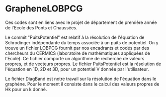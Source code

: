 # GrapheneLOBPCG

Ces codes sont en liens avec le projet de département de première année de l'Ecole des Ponts et Chaussées.

Le commit "PuitsPotentiel" est relatif à la résolution de l'équation de Schrodinger indépendante du temps associée à un puits de potentiel. On y trouve un fichier LOBPCG
fournit par nos encadrants et codés par des chercheurs du CERMICS (laboratoire de mathématiques appliquées de l'Ecole). Ce fichier comporte un algorithme de recherche de
valeurs propres, et de vecteurs propres. Le fichier PuitsPotentiel est la résolution de l'équation en 1D, 2D et 3D, pour un potentiel V donnée par l'utilisateur.

Le fichier DiagBand est notre travail sur la résolution de l'équation dans le graphène. Pour le moment il consiste dans le calcul des valeurs propres de Hk pour un k donné.
